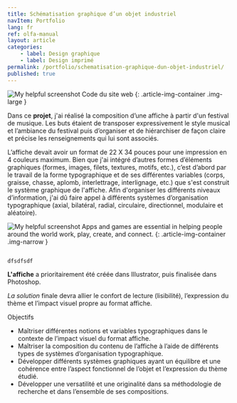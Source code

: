 ```yaml
---
title: Schématisation graphique d’un objet industriel
navItem: Portfolio
lang: fr
ref: olfa-manual
layout: article
categories:
    - label: Design graphique
    - label: Design imprimé
permalink: /portfolio/schematisation-graphique-dun-objet-industriel/
published: true
---
```


![My helpful screenshot](/assets/images/work/music-festival-poster/article/code.png)
<span class="article-img-description">Code du site web</span>
{: .article-img-container .img-large }

<section markdown="1">

Dans ce **projet**, j'ai réalisé la composition d’une affiche à partir d'un festival de musique. Les buts étaient de transposer expressivement le style musical et l’ambiance du festival puis d’organiser et de hiérarchiser de façon claire et précise les renseignements qui lui sont associés.

L’affiche devait avoir un format de 22 X 34 pouces pour une impression en 4 couleurs maximum. Bien que j'ai intégré d’autres formes d’éléments graphiques (formes, images, filets, textures, motifs, etc.), c’est d’abord par le travail de la forme typographique et de ses différentes variables (corps, graisse, chasse, aplomb, interlettrage, interlignage, etc.) que s'est construit le système graphique de l'affiche. Afin d'organiser les différents niveaux d’information, j'ai dû faire appel à différents systèmes d’organisation typographique (axial, bilatéral, radial, circulaire, directionnel, modulaire et aléatoire).

</section>

![My helpful screenshot](/assets/images/work/music-festival-poster/article/narrow.jpg)
<span class="article-img-description">Apps and games are essential in helping people around the world work, play, create, and connect.</span>
{: .article-img-container .img-narrow }

<section markdown="1">

<code>
dfsdfsdf
</code>

**L'affiche** a prioritairement été créée dans Illustrator, puis finalisée dans Photoshop.

_La solution_ finale devra allier le confort de lecture (lisibilité), l’expression du thème et l’impact visuel propre au format affiche.

Objectifs

- Maîtriser différentes notions et variables typographiques dans le contexte de l’impact visuel du format affiche.
- Maîtriser la composition du contenu de l’affiche à l’aide de différents types de systèmes d’organisation typographique.
- Développer différents systèmes graphiques ayant un équilibre et une cohérence entre l’aspect fonctionnel de l’objet et l’expression du thème étudié.
- Développer une versatilité et une originalité dans sa méthodologie de recherche et dans l’ensemble de ses compositions.

</section>